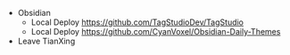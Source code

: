 - Obsidian
	- Local Deploy https://github.com/TagStudioDev/TagStudio
	- Local Deploy https://github.com/CyanVoxel/Obsidian-Daily-Themes
- Leave TianXing